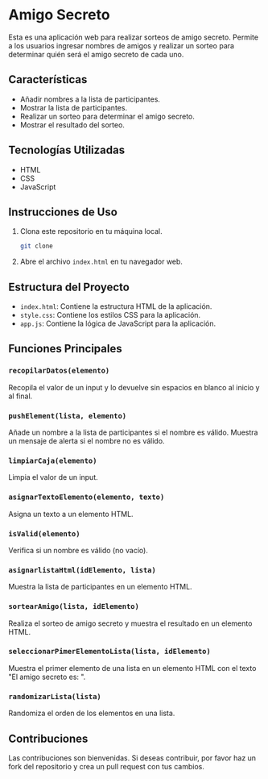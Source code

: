 # Amigo Secreto

Esta es una aplicación web para realizar sorteos de amigo secreto. Permite a los usuarios ingresar nombres de amigos y realizar un sorteo para determinar quién será el amigo secreto de cada uno.

## Características

- Añadir nombres a la lista de participantes.
- Mostrar la lista de participantes.
- Realizar un sorteo para determinar el amigo secreto.
- Mostrar el resultado del sorteo.

## Tecnologías Utilizadas

- HTML
- CSS
- JavaScript

## Instrucciones de Uso

1. Clona este repositorio en tu máquina local.
    ```bash
    git clone 
    ```
2. Abre el archivo `index.html` en tu navegador web.

## Estructura del Proyecto

- `index.html`: Contiene la estructura HTML de la aplicación.
- `style.css`: Contiene los estilos CSS para la aplicación.
- `app.js`: Contiene la lógica de JavaScript para la aplicación.

## Funciones Principales

### `recopilarDatos(elemento)`

Recopila el valor de un input y lo devuelve sin espacios en blanco al inicio y al final.

### `pushElement(lista, elemento)`

Añade un nombre a la lista de participantes si el nombre es válido. Muestra un mensaje de alerta si el nombre no es válido.

### `limpiarCaja(elemento)`

Limpia el valor de un input.

### `asignarTextoElemento(elemento, texto)`

Asigna un texto a un elemento HTML.

### `isValid(elemento)`

Verifica si un nombre es válido (no vacío).

### `asignarlistaHtml(idElemento, lista)`

Muestra la lista de participantes en un elemento HTML.

### `sortearAmigo(lista, idElemento)`

Realiza el sorteo de amigo secreto y muestra el resultado en un elemento HTML.

### `seleccionarPimerElementoLista(lista, idElemento)`

Muestra el primer elemento de una lista en un elemento HTML con el texto "El amigo secreto es: ".

### `randomizarLista(lista)`

Randomiza el orden de los elementos en una lista.

## Contribuciones

Las contribuciones son bienvenidas. Si deseas contribuir, por favor haz un fork del repositorio y crea un pull request con tus cambios.
